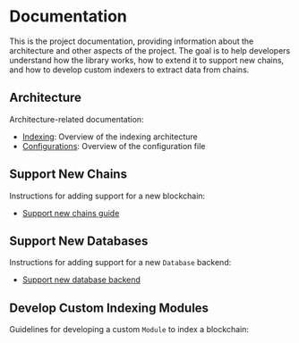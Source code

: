 # Documentation

This is the project documentation, providing information about the architecture and
other aspects of the project. The goal is to help developers understand how the library works,
how to extend it to support new chains, and how to develop custom indexers to extract data from chains.

## Architecture

Architecture-related documentation:

* [Indexing](./indexing_architecture.md): Overview of the indexing architecture
* [Configurations](./config_structure.md): Overview of the configuration file


## Support New Chains

Instructions for adding support for a new blockchain:

* [Support new chains guide](./support_new_chains.md)

## Support New Databases

Instructions for adding support for a new `Database` backend:

* [Support new database backend](./support_new_chains.md)

## Develop Custom Indexing Modules

Guidelines for developing a custom `Module` to index a blockchain:

